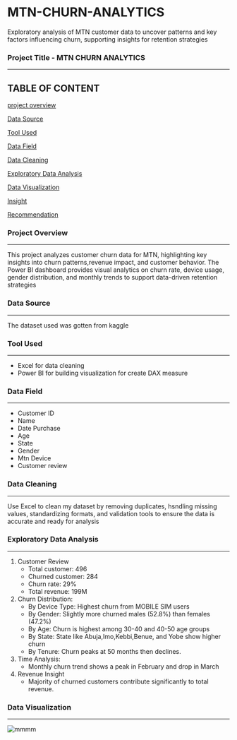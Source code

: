 # MTN-CHURN-ANALYTICS
Exploratory analysis of MTN customer data to uncover patterns and key factors influencing churn, supporting insights for retention strategies

### Project Title - MTN CHURN ANALYTICS
---
TABLE OF CONTENT
---

[project overview](#project-overview)

[Data Source](#Data-Source)

[Tool Used](#Tool-used)

[Data Field](#Data-Field)

[Data Cleaning](Data-cleaning)

[Exploratory Data Analysis](#Exploratory-Data-Analysis)

[Data Visualization](#Data-Visualization)

[Insight](#Insight)

[Recommendation](#Recommendation)

### Project Overview
---
This project analyzes customer churn data for MTN, highlighting key insights into churn patterns,revenue impact, and customer behavior. The Power BI dashboard provides visual analytics on churn rate, device usage, gender distribution, and monthly trends to support data-driven retention strategies

### Data Source
---
The dataset used  was gotten from kaggle

### Tool Used
---
- Excel
  for data cleaning
- Power BI
  for building visualization
  for create DAX measure
  
### Data Field
---
- Customer ID
- Name
- Date Purchase
- Age
- State
- Gender
- Mtn Device
- Customer review

### Data Cleaning
---
Use Excel to clean my dataset by removing duplicates, hsndling missing values, standardizing formats, and validation tools to ensure the data is accurate and ready for analysis

### Exploratory Data Analysis
---
1. Customer Review
   - Total customer: 496
   - Churned customer: 284
   - Churn rate: 29%
   - Total revenue: 199M
2. Churn Distribution:
   - By Device Type: Highest churn from MOBILE SIM users
   - By Gender: Slightly more churned males (52.8%) than females (47.2%)
   - By Age: Churn is highest among 30-40 and 40-50 age groups
   - By State: State like Abuja,Imo,Kebbi,Benue, and Yobe show higher churn
   - By Tenure: Churn peaks at 50 months then declines.
3. Time Analysis:
   - Monthly churn trend shows a peak in February and drop in March
4. Revenue Insight
   - Majority of churned customers contribute significantly to total revenue.

### Data Visualization
---
![mmmm](https://github.com/user-attachments/assets/b8e3d69b-daa4-4430-b1d2-96c25eebfe0c)


